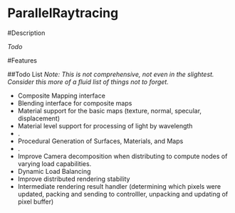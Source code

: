 ParallelRaytracing
==================

#Description

*Todo*

#Features

##Todo List
*Note: This is not comprehensive, not even in the slightest.  Consider this more of a fluid list of things not to forget.*

* Composite Mapping interface
* Blending interface for composite maps
* Material support for the basic maps (texture, normal, specular, displacement)
* Material level support for processing of light by wavelength
* .
* Procedural Generation of Surfaces, Materials, and Maps
* .
* Improve Camera decomposition when distributing to compute nodes of varying load capabilities.
* Dynamic Load Balancing
* Improve distributed rendering stability
* Intermediate rendering result handler (determining which pixels were updated, packing and sending to controlller, unpacking and updating of pixel buffer)
